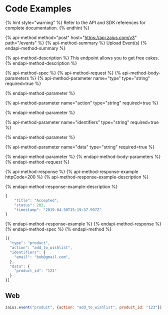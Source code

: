 # Code Examples

{% hint style="warning" %}
Refer to the API and SDK references for complete documentation. 
{% endhint %}

{% api-method method="post" host="https://api.zaius.com/v3" path="/events" %}
{% api-method-summary %}
Upload Event\(s\)
{% endapi-method-summary %}

{% api-method-description %}
This endpoint allows you to get free cakes.
{% endapi-method-description %}

{% api-method-spec %}
{% api-method-request %}
{% api-method-body-parameters %}
{% api-method-parameter name="type" type="string" required=true %}

{% endapi-method-parameter %}

{% api-method-parameter name="action" type="string" required=true %}

{% endapi-method-parameter %}

{% api-method-parameter name="identifiers" type="string" required=true %}

{% endapi-method-parameter %}

{% api-method-parameter name="data" type="string" required=true %}

{% endapi-method-parameter %}
{% endapi-method-body-parameters %}
{% endapi-method-request %}

{% api-method-response %}
{% api-method-response-example httpCode=200 %}
{% api-method-response-example-description %}

{% endapi-method-response-example-description %}

```javascript
{
    "title": "Accepted",
    "status": 202,
    "timestamp": "2019-04-30T15:19:37.997Z"
}
```
{% endapi-method-response-example %}
{% endapi-method-response %}
{% endapi-method-spec %}
{% endapi-method %}

```javascript
[{
  "type": "product",
  "action": "add_to_wishlist",
  "identifiers": {
    "email": "bob@gmail.com",
  },
  "data": {
    "product_id": "123"
  }
}]
```

## Web

```javascript
zaius.event("product", {action: "add_to_wishlist", product_id: "123"});
```

